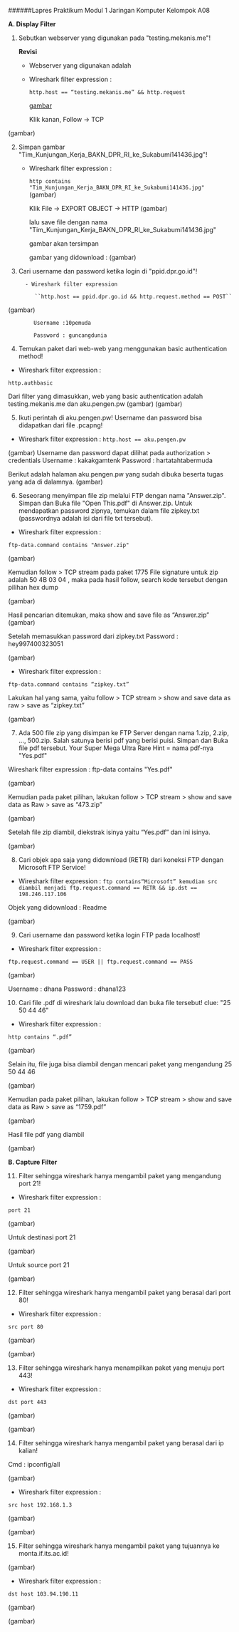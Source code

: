 ######Lapres Praktikum Modul 1 Jaringan Komputer Kelompok A08

**A. Display Filter**
1. Sebutkan webserver yang digunakan pada "testing.mekanis.me"!

    **Revisi**
      - Webserver yang digunakan adalah

      - Wireshark filter expression :

        ``http.host == “testing.mekanis.me” && http.request``
        
        
        [gambar](https://github.com/wardahnab/Jarkom_Modul1_Lapres_A08/edit/main/gambar.jpg)

          Klik kanan, Follow -> TCP

(gambar)

2. Simpan gambar "Tim_Kunjungan_Kerja_BAKN_DPR_RI_ke_Sukabumi141436.jpg"!

      - Wireshark filter expression :


         ``http contains "Tim_Kunjungan_Kerja_BAKN_DPR_RI_ke_Sukabumi141436.jpg"``
(gambar)

         Klik File -> EXPORT OBJECT -> HTTP
(gambar)

         lalu save file dengan nama "Tim_Kunjungan_Kerja_BAKN_DPR_RI_ke_Sukabumi141436.jpg"
         
         gambar akan tersimpan

         gambar yang didownload :
(gambar)

3. Cari username dan password ketika login di "ppid.dpr.go.id"!

         - Wireshark filter expression
            
            ``http.host == ppid.dpr.go.id && http.request.method == POST``

(gambar)

            Username :10pemuda

            Password : guncangdunia

4. Temukan paket dari web-web yang menggunakan basic authentication method!

- Wireshark filter expression :

```http.authbasic```

Dari filter yang dimasukkan, web yang basic authentication adalah testing.mekanis.me dan aku.pengen.pw
(gambar)
(gambar)

5. Ikuti perintah di aku.pengen.pw! Username dan password bisa didapatkan dari file .pcapng!

- Wireshark filter expression :
``http.host == aku.pengen.pw``


(gambar)
Username dan password dapat dilihat pada authorization > credentials
Username : kakakgamtenk
Password : hartatahtabermuda


Berikut adalah halaman aku.pengen.pw yang sudah dibuka beserta tugas yang ada di dalamnya.
(gambar)

6. Seseorang menyimpan file zip melalui FTP dengan nama "Answer.zip". Simpan dan Buka file "Open This.pdf" di Answer.zip. Untuk mendapatkan password zipnya, temukan dalam file zipkey.txt (passwordnya adalah isi dari file txt tersebut).

- Wireshark filter expression :

``ftp-data.command contains "Answer.zip"``

(gambar)

Kemudian follow > TCP stream pada paket 1775 
File signature untuk zip adalah 50 4B 03 04 , maka pada hasil follow, search kode tersebut dengan pilihan hex dump

(gambar)

Hasil pencarian ditemukan, maka show and save file as “Answer.zip”
(gambar)

Setelah memasukkan password dari zipkey.txt
Password : hey997400323051

(gambar)

- Wireshark filter expression : 

``ftp-data.command contains “zipkey.txt”``

Lakukan hal yang sama, yaitu follow > TCP stream > show and save data as raw > save as “zipkey.txt”

(gambar)

7. Ada 500 file zip yang disimpan ke FTP Server dengan nama 1.zip, 2.zip, ..., 500.zip. Salah satunya berisi pdf yang berisi puisi. Simpan dan Buka file pdf tersebut.
Your Super Mega Ultra Rare Hint = nama pdf-nya "Yes.pdf"

Wireshark filter expression :  ftp-data contains "Yes.pdf"

(gambar)

Kemudian pada paket pilihan, lakukan follow > TCP stream > show and save data as Raw > save as “473.zip”

(gambar)

Setelah file zip diambil, diekstrak isinya yaitu “Yes.pdf” dan ini isinya.

(gambar)

8. Cari objek apa saja yang didownload (RETR) dari koneksi FTP dengan Microsoft FTP Service!

- Wireshark filter expression :
``ftp contains“Microsoft” kemudian src diambil menjadi ftp.request.command == RETR && ip.dst == 198.246.117.106``

Objek yang didownload :
Readme

(gambar)


9. Cari username dan password ketika login FTP pada localhost!

- Wireshark filter expression :

``ftp.request.command == USER || ftp.request.command == PASS``

(gambar)

Username : dhana
Password : dhana123

10. Cari file .pdf di wireshark lalu download dan buka file tersebut!
clue: "25 50 44 46"

- Wireshark filter expression :

``http contains “.pdf”``

(gambar)

Selain itu, file juga bisa diambil dengan mencari paket yang mengandung 25 50 44 46

(gambar)

Kemudian pada paket pilihan, lakukan follow > TCP stream > show and save data as Raw > save as “1759.pdf”

(gambar)

Hasil file pdf yang diambil

(gambar)

**B. Capture Filter**

11. Filter sehingga wireshark hanya mengambil paket yang mengandung port 21!

- Wireshark filter expression :

``port 21``

(gambar)

Untuk destinasi port 21

(gambar)

Untuk source port 21

(gambar)

12. Filter sehingga wireshark hanya mengambil paket yang berasal dari port 80!

- Wireshark filter expression :

``src port 80``

(gambar)

(gambar)

13. Filter sehingga wireshark hanya menampilkan paket yang menuju port 443!

- Wireshark filter expression :

``dst port 443``

(gambar)

(gambar)

14. Filter sehingga wireshark hanya mengambil paket yang berasal dari ip kalian!

Cmd : ipconfig/all

(gambar)

- Wireshark filter expression :

``src host 192.168.1.3``

(gambar)

(gambar)

15. Filter sehingga wireshark hanya mengambil paket yang tujuannya ke monta.if.its.ac.id!

(gambar)

- Wireshark filter expression :

``dst host 103.94.190.11``

(gambar)

(gambar)

